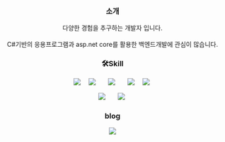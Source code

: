 <div align ="center">
<h3>소개</h3>
다양한 경험을 추구하는 개발자 입니다.<br>
<br>
C#기반의 응용프로그램과 asp.net core를 활용한 백엔드개발에 관심이 많습니다.
</div>
<h3 align = "center ">🛠Skill</h3>
<div align="center">
 <img src="https://img.shields.io/badge/c%23-000000?style=flat-square&logo=Csharp&logoColor=white"/></a>&nbsp
<img src="https://img.shields.io/badge/Java-007396?style=flat-square&logo=Java&logoColor=white" style="height : auto; margin-left : 10px; margin-right : 10px;"/></a>&nbsp;
<img src="https://img.shields.io/badge/SpringFramework-6DB33F?style=flat-square&logo=Spring&logoColor=white" style="height : auto; margin-left : 10px; margin-right : 10px;"/></a>&nbsp;
<img src="https://img.shields.io/badge/Mssql-462179A1?style=flat-square&logo=mssql&logoColor=white" style="height : auto; margin-left : 10px; margin-right : 10px;"/></a>&nbsp;
 <img src="https://img.shields.io/badge/Oracle-red?style=flat-square&logo=Oracle&logoColor=white"/></a>&nbsp

<img src="https://img.shields.io/badge/Winform-4479A1?style=flat-square&logo=Winform&logoColor=white" style="height : auto; margin-left : 10px; margin-right : 10px;"/></a>&nbsp;
<img src="https://img.shields.io/badge/WPF-4412A5?style=flat-square&logo=WPF&logoColor=white" style="height : auto; margin-left : 10px; margin-right : 10px;"/></a>&nbsp;


</div>
<div align ="center">
<h3 align = "center">blog</h3>
<a align ="center" href="https://gapal.tistory.com/">
    <img src="http://img.shields.io/badge/Tech Blog-00D182?style=flat&logo=Emby&logoColor=white&link=https://gapal.tistory.com"
        style="height : auto; margin-left : 10px; margin-right : 10px;"/>

</a>
</div>
